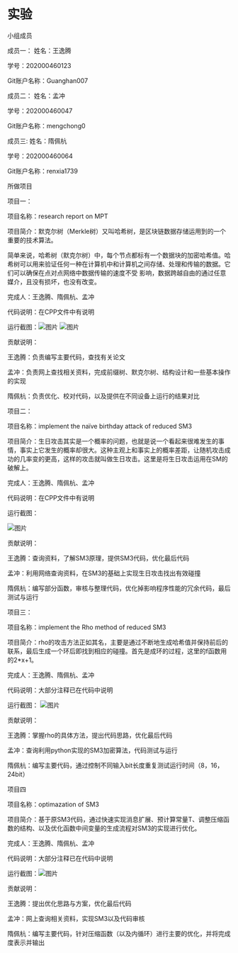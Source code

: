 # 实验

小组成员

成员一：
姓名：王逸腾

学号：202000460123

Git账户名称：Guanghan007

成员二：
姓名：孟冲

学号：202000460047

Git账户名称：mengchong0

成员三:
姓名：隋佩杭

学号：202000460064

Git账户名称：renxia1739

所做项目


项目一：

项目名称：research report on MPT

项目简介：默克尔树（Merkle树）又叫哈希树，是区块链数据存储运用到的一个重要的技术算法。

简单来说，哈希树（默克尔树）中，每个节点都标有一个数据块的加密哈希值。哈希树可以用来验证任何一种在计算机中和计算机之间存储、处理和传输的数据。它们可以确保在点对点网络中数据传输的速度不受
影响，数据跨越自由的通过任意媒介，且没有损坏，也没有改变。

完成人：王逸腾、隋佩杭、孟冲

代码说明：在CPP文件中有说明

运行截图：![图片](https://user-images.githubusercontent.com/109494359/182005215-8b308e11-38eb-48ef-97b2-3cd4f804bff8.png)
![图片](https://user-images.githubusercontent.com/109494359/182005221-aab41e60-150b-4043-92e3-c8f00831f558.png)

贡献说明：

王逸腾：负责编写主要代码，查找有关论文

孟冲：负责网上查找相关资料，完成前缀树、默克尔树、结构设计和一些基本操作的实现

隋佩杭：负责优化、校对代码，以及提供在不同设备上运行的结果对比


项目二：

项目名称：implement the naïve birthday attack of reduced SM3

项目简介：生日攻击其实是一个概率的问题，也就是说一个看起来很难发生的事情，事实上它发生的概率却很大。这种主观上和事实上的概率差距，让随机攻击成功的几率变的更高，这样的攻击就叫做生日攻击。这里是将生日攻击运用在SM的破解上。

完成人：王逸腾、隋佩杭、孟冲

代码说明：在CPP文件中有说明

运行截图：

![图片](https://user-images.githubusercontent.com/109494359/182005253-b1367497-516c-49a1-90fe-7a7deb697154.png)

贡献说明：

王逸腾：查询资料，了解SM3原理，提供SM3代码，优化最后代码

孟冲：利用网络查询资料，在SM3的基础上实现生日攻击找出有效碰撞

隋佩杭：编写部分函数，审核与整理代码，优化掉影响程序性能的冗余代码，最后测试与运行


项目三：

项目名称：implement the Rho method of reduced SM3

项目简介：rho的攻击方法正如其名，主要是通过不断地生成哈希值并保持前后的联系，最后生成一个环后即找到相应的碰撞。首先是成环的过程，这里的f函数用的2*x+1。

完成人：王逸腾、隋佩杭、孟冲

代码说明：大部分注释已在代码中说明

运行截图：
![图片](https://user-images.githubusercontent.com/109494359/182005293-9eefca48-26a5-41e1-a6c8-27544fab2b33.png)

贡献说明：

王逸腾：掌握rho的具体方法，提出代码思路，优化最后代码

孟冲：查询利用python实现的SM3加密算法，代码测试与运行

隋佩杭：编写主要代码，通过控制不同输入bit长度重复测试运行时间（8，16，24bit）


项目四

项目名称：optimazation of SM3

项目简介：基于原SM3代码，通过快速实现消息扩展、预计算常量T、调整压缩函数的结构、以及优化函数中间变量的生成流程对SM3的实现进行优化。

完成人：王逸腾、隋佩杭、孟冲

代码说明：大部分注释已在代码中说明

运行截图：![图片](https://user-images.githubusercontent.com/109494359/182005308-363750af-04ad-4c18-968c-3f58e5b92db4.png)

贡献说明：

王逸腾：提出优化思路与方案，优化最后代码

孟冲：网上查询相关资料，实现SM3以及代码审核

隋佩杭：编写主要代码，针对压缩函数（以及内循环）进行主要的优化，并将完成度表示并输出
